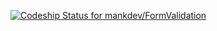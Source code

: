 [ ![Codeship Status for mankdev/FormValidation](https://codeship.io/projects/a52981a0-d573-0131-4eae-1296ff1e16f0/status?branch=master)](https://codeship.io/projects/23735)